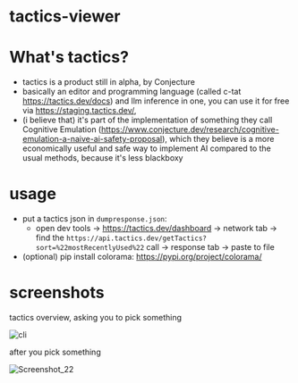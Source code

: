 # tactics-viewer

# What's tactics?
- tactics is a product still in alpha, by Conjecture
- basically an editor and programming language (called c-tat https://tactics.dev/docs) and llm inference in one, you can use it for free via https://staging.tactics.dev/,
- (i believe that) it's part of the implementation of something they call Cognitive Emulation (https://www.conjecture.dev/research/cognitive-emulation-a-naive-ai-safety-proposal), which they believe is a more economically useful and safe way to implement AI compared to the usual methods, because it's less blackboxy

# usage
- put a tactics json in `dumpresponse.json`:
    + open dev tools -> https://tactics.dev/dashboard -> network tab -> find the `https://api.tactics.dev/getTactics?sort=%22mostRecentlyUsed%22` call -> response tab -> paste to file
- (optional) pip install colorama: https://pypi.org/project/colorama/

# screenshots

tactics overview, asking you to pick something

![cli](https://github.com/user-attachments/assets/436097c2-beed-40ee-ad73-a65f296f2dea)

after you pick something

![Screenshot_22](https://github.com/user-attachments/assets/790f4247-c2ee-47e1-b0c0-a8c70a21d46e)
